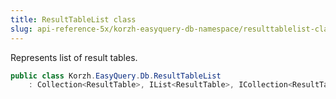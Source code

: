 ```yaml
---
title: ResultTableList class
slug: api-reference-5x/korzh-easyquery-db-namespace/resulttablelist-class
---
```


Represents list of result tables.
```csharp
public class Korzh.EasyQuery.Db.ResultTableList
    : Collection<ResultTable>, IList<ResultTable>, ICollection<ResultTable>, IEnumerable<ResultTable>, IEnumerable, IList, ICollection, IReadOnlyList<ResultTable>, IReadOnlyCollection<ResultTable>

```